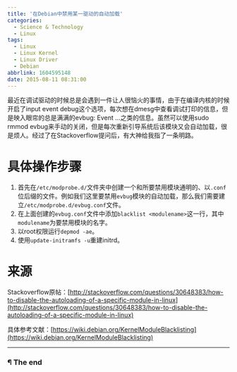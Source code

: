 ```yaml
---
title: '在Debian中禁用某一驱动的自动加载'
categories:
  - Science & Technology
  - Linux
tags:
  - Linux
  - Linux Kernel
  - Linux Driver
  - Debian
abbrlink: 1604595148
date: 2015-08-11 08:31:00
---
```


最近在调试驱动的时候总是会遇到一件让人很恼火的事情，由于在编译内核的时候开启了input event debug这个选项，每次想在dmesg中查看调试打印的信息，但是映入眼帘的总是满满的evbug: Event ...之类的信息。虽然可以使用sudo rmmod evbug来手动的关闭，但是每次重新引导系统后该模块又会自动加载，很是烦人。经过了在Stackoverflow提问后，有大神给我指了一条明路。

<!-- more -->

# 具体操作步骤

1. 首先在`/etc/modprobe.d/`文件夹中创建一个和所要禁用模块通明的、以`.conf`位后缀的文件。例如我们这里要禁用`evbug`模块的自动加载，那么我们需要建立`/etc/modprobe.d/evbug.conf`文件。
2. 在上面创建的`evbug.conf`文件中添加`blacklist <modulename>`这一行，其中`modulename`为要禁用模块的名字。
3. 以root权限运行`depmod -ae`。
4. 使用`update-initramfs -u`重建initrd。

# 来源

Stackoverflow原帖：[http://stackoverflow.com/questions/30648383/how-to-disable-the-autoloading-of-a-specific-module-in-linux](http://stackoverflow.com/questions/30648383/how-to-disable-the-autoloading-of-a-specific-module-in-linux)

具体参考文献：[https://wiki.debian.org/KernelModuleBlacklisting](https://wiki.debian.org/KernelModuleBlacklisting)


---

### ¶ The end
